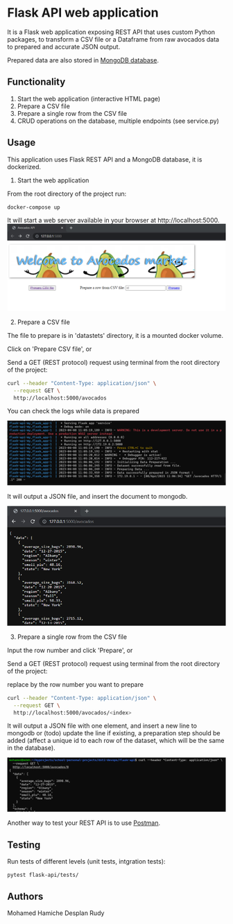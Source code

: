 # Flask API web application

It is a Flask web application exposing REST API that uses custom Python packages, to transform a CSV file or a Dataframe from raw avocados data to prepared and accurate JSON output. 

Prepared data are also stored in [MongoDB database](https://www.mongodb.com/).

## Functionality

1. Start the web application (interactive HTML page)
2. Prepare a CSV file
3. Prepare a single row from the CSV file
4. CRUD operations on the database, multiple endpoints (see service.py)


## Usage

This application uses Flask REST API and a MongoDB database, it is dockerized.

1. Start the web application

From the root directory of the project run:
```
docker-compose up
```

It will start a web server available in your browser at http://localhost:5000.
![index.html](../images/index.png)

2. Prepare a CSV file

The file to prepare is in 'datastets' directory, it is a mounted docker volume.

Click on 'Prepare CSV file', or

Send a GET (REST protocol) request using terminal from the root directory of the project:

```bash
curl --header "Content-Type: application/json" \
  --request GET \
  http://localhost:5000/avocados
```

You can check the logs while data is prepared

![index.html](../images/logs.png)

It will output a JSON file, and insert the document to mongodb.

![index.html](../images/output.png)

3. Prepare a single row from the CSV file

Input the row number and click 'Prepare', or

Send a GET (REST protocol) request using terminal from the root directory of the project:

replace <index> by the row number you want to prepare
```bash
curl --header "Content-Type: application/json" \
  --request GET \
  http://localhost:5000/avocados/<index>
```

It will output a JSON file with one element, and insert a new line to mongodb or (todo) update the line if existing, a preparation step should be added (affect a unique id to each row of the dataset, which will be the same in the database).

![index.html](../images/output_row.png)


Another way to test your REST API is to use [Postman](https://www.postman.com/).

## Testing

Run tests of different levels (unit tests, intgration tests):

```
pytest flask-api/tests/ 
```

## Authors

Mohamed Hamiche
Desplan Rudy
